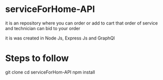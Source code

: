 # serviceForHome-API
it is an repository where you can order or add to cart that order of service and technician can bid to your order 

it is was created in Node Js, Express Js and GraphQl

# Steps to follow

git clone 
cd serviceForHom-API
npm install
